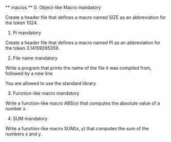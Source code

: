 ** macros **
0. Object-like Macro
mandatory

Create a header file that defines a macro named SIZE as an abbreviation for the token 1024.

1. Pi
mandatory

Create a header file that defines a macro named PI as an abbreviation for the token 3.14159265359.

2. File name
mandatory

Write a program that prints the name of the file it was compiled from, followed by a new line.

You are allowed to use the standard library

3. Function-like macro
mandatory

Write a function-like macro ABS(x) that computes the absolute value of a number x.

4. SUM
mandatory

Write a function-like macro SUM(x, y) that computes the sum of the numbers x and y.
